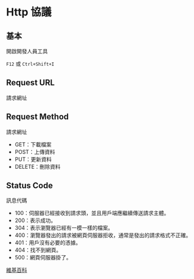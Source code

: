 # Http 協議

## 基本

開啟開發人員工具

`F12` 或 `Ctrl+Shift+I`

## Request URL
請求網址

## Request Method
請求網址
* GET：下載檔案
* POST：上傳資料
* PUT：更新資料
* DELETE：刪除資料

## Status Code
訊息代碼

* 100：伺服器已經接收到請求頭，並且用戶端應繼續傳送請求主體。
* 200：表示成功。
* 304：表示瀏覽器已經有一模一樣的檔案。
* 400：瀏覽器發出的請求被網頁伺服器拒收，通常是發出的請求格式不正確。
* 401：用戶沒有必要的憑據。
* 404：找不到網頁。
* 500：網頁伺服器掛了。

[維基百科](
  https://zh.wikipedia.org/wiki/HTTP状态码#4xx客户端错误
)